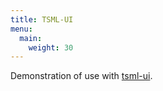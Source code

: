 ```yaml
---
title: TSML-UI
menu:
  main:
    weight: 30
---
```


Demonstration of use with <a href="https://github.com/code4recovery/tsml-ui/">tsml-ui</a>.

<div
  id="tsml-ui"
  data-src="https://aamod-demo.area63aa.org/meeting-times.json"
  data-timezone="America/Chicago"
  ></div>
<script src="https://tsml-ui.code4recovery.org/app.js" async></script>
